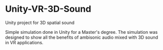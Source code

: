 # Unity-VR-3D-Sound
Unity project for 3D spatial sound

Simple simulation done in Unity for a Master's degree. The simulation was designed to show all the benefits of ambisonic audio mixed with 3D sound in VR applications. 

